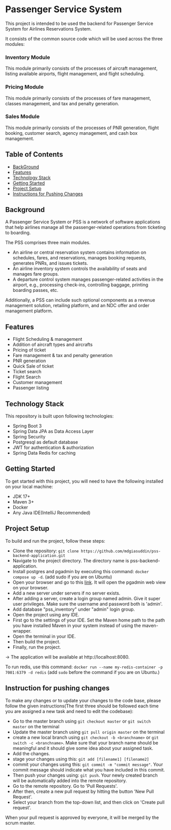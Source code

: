 # Passenger Service System
This project is intended to be used the backend for Passenger Service System for Airlines Reservations System. 

It consists of the common source code which will be used across the three modules:
### Inventory Module
This module primarily consists of the processes of aircraft management, listing available airports, flight management, and flight scheduling.
### Pricing Module
This module primarily consists of the processes of fare management, classes management, and tax and penalty generation.
### Sales Module
This module primarily consists of the processes of PNR generation, flight booking, customer search, agency management, and cash box management.
## Table of Contents
- [BackGround](#background)
- [Features](#features)
- [Technology Stack](#technology-stack)
- [Getting Started](#getting-started)
- [Project Setup](#project-setup)
- [Instructions for Pushing Changes](#instruction-for-pushing-changes)


## Background
A Passenger Service System or PSS is a network of software applications that help airlines manage all the passenger-related operations from ticketing to boarding.

The PSS comprises three main modules.
* An airline or central reservation system contains information on schedules, fares, and reservations, manages booking requests, generates PNRs, and issues tickets.
* An airline inventory system controls the availability of seats and manages fare groups.
* A departure control system manages passenger-related activities in the airport, e.g., processing check-ins, controlling baggage, printing boarding passes, etc.

Additionally, a PSS can include such optional components as a revenue management solution, retailing platform, and an NDC offer and order management platform.

## Features
- Flight Scheduling & management
- Addition of aircraft types and aircrafts
- Pricing of ticket
- Fare management & tax and penalty generation
- PNR generation
- Quick Sale of ticket
- Ticket search
- Flight Search
- Customer management
- Passenger listing

## Technology Stack
This repository is built upon following technologies:
* Spring Boot 3
* Spring Data JPA as Data Access Layer
* Spring Security
* Postgresql as default database
* JWT for authentication & authorization
* Spring Data Redis for caching

## Getting Started
To get started with this project, you will need to have the following installed on your local machine:

* JDK 17+
* Maven 3+
* Docker
* Any Java IDE(IntelliJ Recommended)

## Project Setup

To build and run the project, follow these steps:

* Clone the repository: `git clone https://github.com/mdgiasuddin/pss-backend-application.git`
* Navigate to the project directory. The directory name is pss-backend-application.
* Install postgres and pgadmin by executing this command: `docker compose up -d`. (add sudo if you are on Ubuntu)
* Open your browser and go to this [link](http://localhost:5050). It will open the pgadmin web view on your browser.
* Add a new server under servers if no server exists.
* After adding a server, create a login group named admin. Give it super user privileges. Make sure the username and password both is 'admin'.
* Add database "pss_inventory" under "admin" login group.
* Open the project using any IDE. 
* First go to the settings of your IDE. Set the Maven home path to the path you have installed Maven in your system instead of using the maven-wrapper.
* Open the terminal in your IDE.
* Then build the project.
* Finally, run the project.

-> The application will be available at http://localhost:8080.

To run redis, use this command:
`docker run --name my-redis-container -p 7001:6379 -d redis` (add `sudo` before the command if you are on Ubuntu.)

## Instruction for pushing changes
To make any changes or to update your changes to the code base, please follow the given instructions(The first three should be followed each time you are assigned a new task and need to edit the codebase):
* Go to the master branch using `git checkout master` or `git switch master` on the terminal
* Update the master branch using `git pull origin master` on the terminal
* create a new local branch using `git checkout -b <branchname>` or `git switch -c <branchname>`. Make sure that your branch name should be meaningful and it should give some idea about your assigned task.
* Add the changes.
* stage your changes using this: `git add [filename1] [filename2]`
* commit your changes using this: `git commit -m "commit message"`. Your commit message should indicate what you have included in this commit.
* Then push your changes using: `git push`. Your newly created branch will be automatically added into the remote repository.
* Go to the remote repository. Go to 'Pull Requests'.
* After then, create a new pull request by hitting the button 'New Pull Request'.
* Select your branch from the top-down list, and then click on 'Create pull request'.

When your pull request is approved by everyone, it will be merged by the scrum master.





